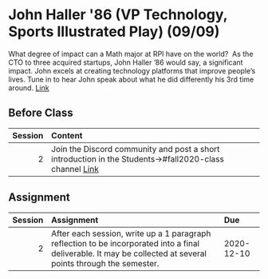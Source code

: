 John Haller '86 (VP Technology, Sports Illustrated Play) (09/09)
============================

What degree of impact can a Math major at RPI have on the world?  As the CTO to three acquired startups, John Haller ’86 would say, a significant impact. John excels at creating technology platforms that improve people’s lives. Tune in to hear John speak about what he did differently his 3rd time around.  [Link](../../sessions/session2)

## Before Class

|   Session | Content                                                                                                                               |
|----------:|:--------------------------------------------------------------------------------------------------------------------------------------|
|         2 | Join the Discord community and post a short introduction in the Students->#fall2020-class channel [Link](https://discord.gg/bq7z7WH ) |


## Assignment

|   Session | Assignment                                                                                                                                                     | Due        |
|----------:|:---------------------------------------------------------------------------------------------------------------------------------------------------------------|:-----------|
|         2 | After each session, write up a 1 paragraph reflection to be incorporated into a final deliverable. It may be collected at several points through the semester. | 2020-12-10 |

